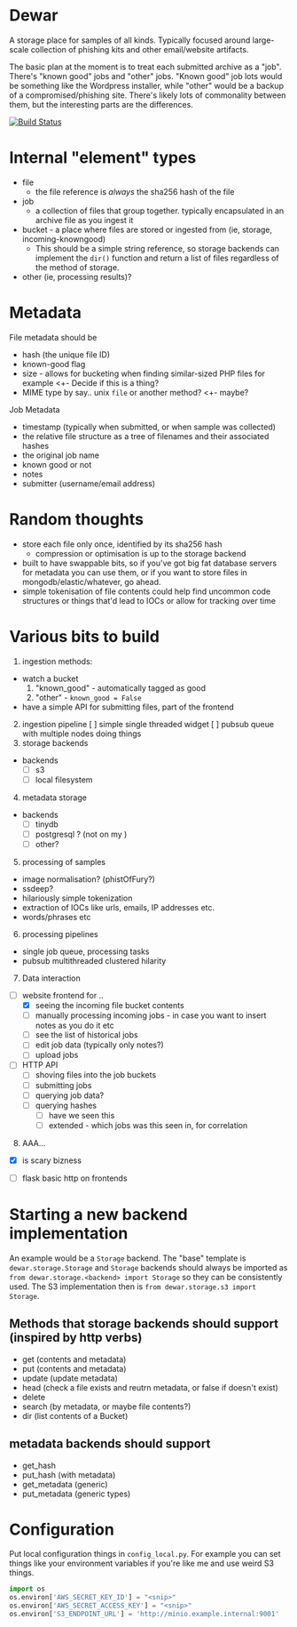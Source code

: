 # Dewar

A storage place for samples of all kinds. Typically focused around large-scale collection of phishing kits and other email/website artifacts.

The basic plan at the moment is to treat each submitted archive as a "job". There's "known good" jobs and "other" jobs. "Known good" job lots would be something like the Wordpress installer, while "other" would be a backup of a compromised/phishing site. There's likely lots of commonality between them, but the interesting parts are the differences.

[![Build Status](https://droneio.yaleman.org/api/badges/yaleman/dewar/status.svg)](https://droneio.yaleman.org/yaleman/dewar)


# Internal "element" types

  - file
    - the file reference is *always* the sha256 hash of the file
  - job 
    - a collection of files that group together. typically encapsulated in an archive file as you ingest it
  - bucket - a place where files are stored or ingested from (ie, storage, incoming-knowngood)
    - This should be a simple string reference, so storage backends can implement the `dir()` function and return a list of files regardless of the method of storage.
  - other (ie, processing results)?

# Metadata

File metadata should be

  - hash (the unique file ID)
  - known-good flag
  - size - allows for bucketing when finding similar-sized PHP files for example <+- Decide if this is a thing?
  - MIME type by say.. unix `file` or another method? <+- maybe? 

Job Metadata

  - timestamp (typically when submitted, or when sample was collected)
  - the relative file structure as a tree of filenames and their associated hashes
  - the original job name
  - known good or not
  - notes
  - submitter (username/email address)

# Random thoughts

- store each file only once, identified by its sha256 hash
  - compression or optimisation is up to the storage backend
- built to have swappable bits, so if you've got big fat database servers for metadata you can use them, or if you want to store files in mongodb/elastic/whatever, go ahead.
- simple tokenisation of file contents could help find uncommon code structures or things that'd lead to IOCs or allow for tracking over time

# Various bits to build

1. ingestion methods:
  - watch a bucket
    1. "known_good" - automatically tagged as good
    2. "other" - `known_good = False`
  - have a simple API for submitting files, part of the frontend
2. ingestion pipeline
  [ ] simple single threaded widget
  [ ] pubsub queue with multiple nodes doing things
3. storage backends
  - backends
    - [ ] s3
    - [ ] local filesystem
4. metadata storage
  - backends
    - [ ] tinydb
    - [ ] postgresql ? (not on my )
    - [ ] other?
5. processing of samples
  - image normalisation? (phistOfFury?)
  - ssdeep?
  - hilariously simple tokenization
  - extraction of IOCs like urls, emails, IP addresses etc.
  - words/phrases etc
6. processing pipelines
  - single job queue, processing tasks
  - pubsub multithreaded clustered hilarity
7. Data interaction
  - [ ] website frontend for .. 
    - [x] seeing the incoming file bucket contents
    - [ ] manually processing incoming jobs - in case you want to insert notes as you do it etc
    - [ ] see the list of historical jobs
    - [ ] edit job data (typically only notes?)
    - [ ] upload jobs
  - [ ] HTTP API
    - [ ] shoving files into the job buckets
    - [ ] submitting jobs
    - [ ] querying job data?
    - [ ] querying hashes
      - [ ] have we seen this
      - [ ] extended - which jobs was this seen in, for correlation
8. AAA...
  * [x] is scary bizness
  * [ ] flask basic http on frontends


# Starting a new backend implementation

An example would be a `Storage` backend. The "base" template is `dewar.storage.Storage` and `Storage` backends should always be imported as `from dewar.storage.<backend> import Storage` so they can be consistently used. The S3 implementation then is `from dewar.storage.s3 import Storage`.

## Methods that storage backends should support (inspired by http verbs)

  - get (contents and metadata)
  - put (contents and metadata)
  - update (update metadata)
  - head (check a file exists and reutrn metadata, or false if doesn't exist)
  - delete
  - search (by metadata, or maybe file contents?)
  - dir (list contents of a Bucket)

## metadata backends should support

  - get_hash
  - put_hash (with metadata)
  - get_metadata (generic)
  - put_metadata (generic types)

# Configuration

Put local configuration things in `config_local.py`. For example you can set things like your environment variables if you're like me and use weird S3 things.

```python
import os
os.environ['AWS_SECRET_KEY_ID'] = "<snip>"
os.environ['AWS_SECRET_ACCESS_KEY'] = "<snip>"
os.environ['S3_ENDPOINT_URL'] = 'http://minio.example.internal:9001'
```